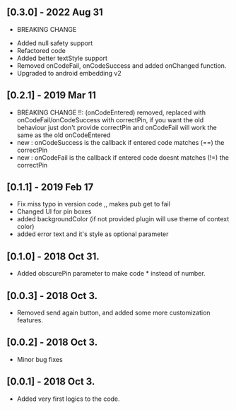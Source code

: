 ## [0.3.0] - 2022 Aug 31
* BREAKING CHANGE
- Added null safety support
- Refactored code
- Added better textStyle support
- Removed onCodeFail, onCodeSuccess  and added onChanged function.
- Upgraded to android embedding v2

## [0.2.1] - 2019 Mar 11

* BREAKING CHANGE !!: (onCodeEntered) removed, replaced with onCodeFail/onCodeSuccess with correctPin, if you want the old behaviour just don't provide correctPin and onCodeFail will work the same as the old onCodeEntered
* new : onCodeSuccess is the callback if entered code matches (==) the correctPin
* new : onCodeFail is the callback if entered code doesnt matches (!=) the correctPin

## [0.1.1] - 2019 Feb 17

* Fix miss typo in version code ,, makes pub get to fail
* Changed UI for pin boxes
* added backgroundColor (if not provided plugin will use theme of context color)
* added error text and it's style as optional parameter

## [0.1.0] - 2018 Oct 31.

* Added obscurePin parameter to make code * instead of number.

## [0.0.3] - 2018 Oct 3.

* Removed send again button, and added some more customization features.

## [0.0.2] - 2018 Oct 3.

* Minor bug fixes

## [0.0.1] - 2018 Oct 3.

* Added very first logics to the code.
